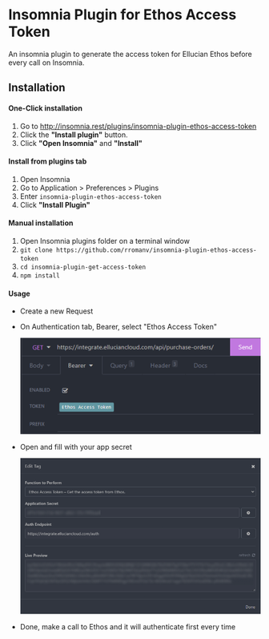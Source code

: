 # Insomnia Plugin for Ethos Access Token

An insomnia plugin to generate the access token for Ellucian Ethos before every call on Insomnia.

## Installation

#### One-Click installation

1. Go to http://insomnia.rest/plugins/insomnia-plugin-ethos-access-token
2. Click the **"Install plugin"** button.
3. Click **"Open Insomnia"** and **"Install"**

#### Install from plugins tab

1. Open Insomnia
2. Go to Application > Preferences > Plugins
3. Enter `insomnia-plugin-ethos-access-token`
4. Click **"Install Plugin"**

#### Manual installation

1. Open Insomnia plugins folder on a terminal window
2. `git clone https://github.com/rromanv/insomnia-plugin-ethos-access-token`
3. `cd insomnia-plugin-get-access-token`
4. `npm install`

#### Usage

- Create a new Request
- On Authentication tab, Bearer, select "Ethos Access Token"

  ![Ethos Access Token Function](/assets/ethos-access-token-function.png)

- Open and fill with your app secret

  ![Ethos Access Token Settings](/assets/ethos-access-token-settings.png)

- Done, make a call to Ethos and it will authenticate first every time
